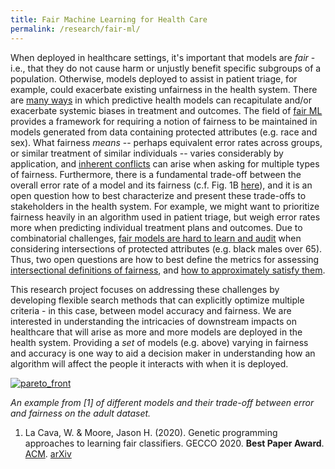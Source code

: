 ```yaml
---
title: Fair Machine Learning for Health Care
permalink: /research/fair-ml/
---
```



When deployed in healthcare settings, it's important that models are _fair_ - i.e., that they do not cause harm or unjustly benefit specific subgroups of a population. 
Otherwise, models deployed to assist in patient triage, for example, could exacerbate existing unfairness in the health system. 
There are [many ways](https://jamanetwork.com/journals/jamainternalmedicine/fullarticle/2697394?casa_token=Abys4wXOuMUAAAAA:B76kklZfzpEiEsA6pexAQjTPqoMrz9ASTMgSfkT95_CsyzPSvBRso_SqXQu1WBsmj-RDEdrXyg0) in which predictive health models can recapitulate and/or exacerbate systemic biases in treatment and outcomes.
The field of [fair ML](https://arxiv.org/abs/1810.08810) provides a framework for requiring a notion of fairness to be maintained in models generated from data containing protected attributes (e.g. race and sex). 
What fairness _means_ -- perhaps equivalent error rates across groups, or similar treatment of similar individuals -- varies considerably by application, and [inherent conflicts](https://arxiv.org/abs/1609.05807) can arise when asking for multiple types of fairness. 
Furthermore, there is a fundamental trade-off between the overall error rate of a model and its fairness (c.f. Fig. 1B [here](http://proceedings.mlr.press/v80/kearns18a.html)), and it is an open question how to best characterize and present these trade-offs to stakeholders in the health system.
For example, we might want to prioritize fairness heavily in an algorithm used in patient triage, but weigh error rates more when predicting individual treatment plans and outcomes. 
Due to combinatorial challenges, [fair models are hard to learn and audit](http://proceedings.mlr.press/v80/kearns18a.html) when considering intersections of protected attributes (e.g. black males over 65).
Thus, two open questions are how to best define the metrics for assessing [intersectional definitions of fairness](https://arxiv.org/abs/1807.08362), and [how to approximately satisfy them](https://arxiv.org/abs/2004.13282).

This research project focuses on addressing these challenges by developing flexible search methods that can explicitly optimize multiple criteria - in this case, between model accuracy and fairness. 
We are interested in understanding the intricacies of downstream impacts on healthcare that will arise as more and more models are deployed in the health system.
Providing a *set* of models (e.g. above) varying in fairness and accuracy is one way to aid a decision maker in understanding how an algorithm will affect the people it interacts with when it is deployed. 

[![pareto_front](../assets/pareto_adult.png)](https://arxiv.org/abs/2004.13282)

*An example from [1] of different models and their trade-off between error and fairness on the adult dataset.* 


1.  La Cava, W. & Moore, Jason H. (2020).
Genetic programming approaches to learning fair classifiers.
GECCO 2020. 
**Best Paper Award**.
[ACM](https://dl.acm.org/doi/abs/10.1145/3377930.3390157).
[arXiv](https://arxiv.org/abs/2004.13282)


